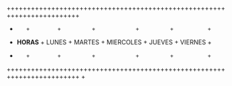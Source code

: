 ++++++++++++++++++++++++++++++++++++++++++++++++++++++++++++++++++++++++
+ 	     +         +          +             +          +           +
+  **HORAS** +	LUNES  +  MARTES  +  MIERCOLES  +  JUEVES  +  VIERNES  +
+	     +         +          +             +          +           +
++++++++++++++++++++++++++++++++++++++++++++++++++++++++++++++++++++++++
+


